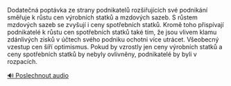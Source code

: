 
Dodatečná poptávka ze strany podnikatelů rozšiřujících své podnikání směřuje k růstu cen výrobních statků a mzdových sazeb. S růstem mzdových sazeb se zvyšují i ceny spotřebních statků. Kromě toho přispívají podnikatelé k růstu cen spotřebních statků také tím, že jsou vlivem klamu zdánlivých zisků v účtech svého podniku ochotni více utrácet. Všeobecný vzestup cen šíří optimismus. Pokud by vzrostly jen ceny výrobních statků a ceny spotřebních statků by nebyly ovlivněny, podnikatelé by byli v rozpacích.

[🔊 Poslechnout audio](/data/7-paragraphs/audio/chapter_100/para_002-Dodaten-poptvka-ze-strany-podnikatel-roziuj.mp3)
